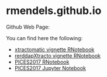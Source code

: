 # rmendels.github.io
Github Web Page:

You can find here the following:

* [xtractomatic vignette RNotebook](https://rmendels.github.io/Usingxtractomatic.nb.html)
* [rerddapXtracto vignette RNotebook](https://rmendels.github.io/UsingrerddapXtracto.nb.html)
* [PICES2017 RNotebook](https://rmendels.github.io/pices2017.nb.html)
* [PICES2017 Jupyter Notebook](https://rmendels.github.io/pices2017Notebook.html)

